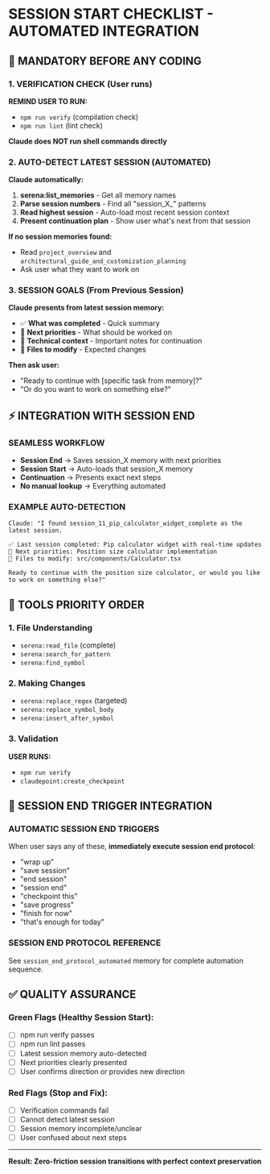 # SESSION START CHECKLIST - AUTOMATED INTEGRATION

## 🚨 MANDATORY BEFORE ANY CODING

### 1. VERIFICATION CHECK (User runs)
**REMIND USER TO RUN:**
- `npm run verify` (compilation check)
- `npm run lint` (lint check)

**Claude does NOT run shell commands directly**

### 2. AUTO-DETECT LATEST SESSION (AUTOMATED)
**Claude automatically:**
1. **serena:list_memories** - Get all memory names
2. **Parse session numbers** - Find all "session_X_" patterns
3. **Read highest session** - Auto-load most recent session context
4. **Present continuation plan** - Show user what's next from that session

**If no session memories found:**
- Read `project_overview` and `architectural_guide_and_customization_planning`
- Ask user what they want to work on

### 3. SESSION GOALS (From Previous Session)
**Claude presents from latest session memory:**
- ✅ **What was completed** - Quick summary
- 🎯 **Next priorities** - What should be worked on
- 🔧 **Technical context** - Important notes for continuation
- 📁 **Files to modify** - Expected changes

**Then ask user:**
- "Ready to continue with [specific task from memory]?"
- "Or do you want to work on something else?"

## ⚡ INTEGRATION WITH SESSION END

### SEAMLESS WORKFLOW
- **Session End** → Saves session_X memory with next priorities
- **Session Start** → Auto-loads that session_X memory
- **Continuation** → Presents exact next steps
- **No manual lookup** → Everything automated

### EXAMPLE AUTO-DETECTION
```
Claude: "I found session_11_pip_calculator_widget_complete as the latest session.

✅ Last session completed: Pip calculator widget with real-time updates
🎯 Next priorities: Position size calculator implementation  
🔧 Files to modify: src/components/Calculator.tsx

Ready to continue with the position size calculator, or would you like to work on something else?"
```

## 🔧 TOOLS PRIORITY ORDER

### 1. File Understanding
- `serena:read_file` (complete)
- `serena:search_for_pattern` 
- `serena:find_symbol`

### 2. Making Changes
- `serena:replace_regex` (targeted)
- `serena:replace_symbol_body`
- `serena:insert_after_symbol`

### 3. Validation
**USER RUNS:**
- `npm run verify`
- `claudepoint:create_checkpoint`

## 🎯 SESSION END TRIGGER INTEGRATION

### AUTOMATIC SESSION END TRIGGERS
When user says any of these, **immediately execute session end protocol**:
- "wrap up"
- "save session" 
- "end session"
- "session end"
- "checkpoint this"
- "save progress"
- "finish for now"
- "that's enough for today"

### SESSION END PROTOCOL REFERENCE
See `session_end_protocol_automated` memory for complete automation sequence.

## ✅ QUALITY ASSURANCE

### Green Flags (Healthy Session Start):
- [ ] npm run verify passes
- [ ] npm run lint passes  
- [ ] Latest session memory auto-detected
- [ ] Next priorities clearly presented
- [ ] User confirms direction or provides new direction

### Red Flags (Stop and Fix):
- [ ] Verification commands fail
- [ ] Cannot detect latest session
- [ ] Session memory incomplete/unclear
- [ ] User confused about next steps

---

**Result: Zero-friction session transitions with perfect context preservation**